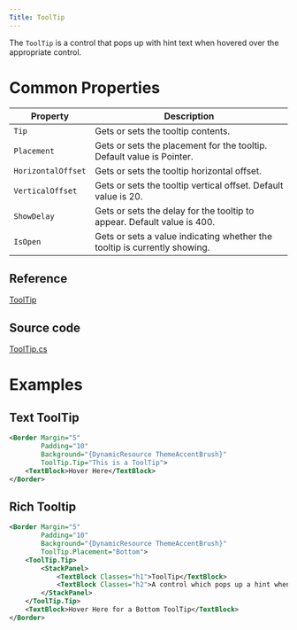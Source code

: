 ```yaml
---
Title: ToolTip
---
```

The `ToolTip` is a control that pops up with hint text when hovered over the appropriate control.

# Common Properties

|Property|Description|
|--------|-----------|
|`Tip`|Gets or sets the tooltip contents.|
|`Placement`|Gets or sets the placement for the tooltip. Default value is Pointer.|
|`HorizontalOffset`|Gets or sets the tooltip horizontal offset.|
|`VerticalOffset`|Gets or sets the tooltip vertical offset. Default value is 20.|
|`ShowDelay`|Gets or sets the delay for the tooltip to appear. Default value is 400.|
|`IsOpen`|Gets or sets a value indicating whether the tooltip is currently showing.|

## Reference
[ToolTip](http://reference.avaloniaui.net/api/Avalonia.Controls/ToolTip/)

## Source code
[ToolTip.cs](https://github.com/AvaloniaUI/Avalonia/blob/master/src/Avalonia.Controls/ToolTip.cs)

# Examples

## Text ToolTip
```xml
<Border Margin="5"
        Padding="10"
        Background="{DynamicResource ThemeAccentBrush}"
        ToolTip.Tip="This is a ToolTip">
    <TextBlock>Hover Here</TextBlock>
</Border>
```
## Rich Tooltip
```xml
<Border Margin="5"
        Padding="10"
        Background="{DynamicResource ThemeAccentBrush}"
        ToolTip.Placement="Bottom">
    <ToolTip.Tip>
        <StackPanel>
            <TextBlock Classes="h1">ToolTip</TextBlock>
            <TextBlock Classes="h2">A control which pops up a hint when a control is hovered</TextBlock>
        </StackPanel>
    </ToolTip.Tip>
    <TextBlock>Hover Here for a Bottom ToolTip</TextBlock>
</Border>
```
